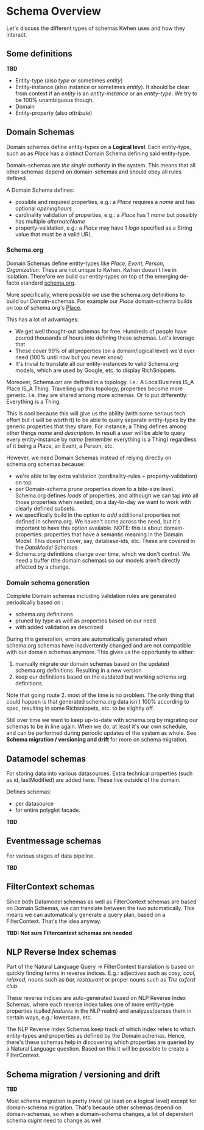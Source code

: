 # Schema Overview

Let's discuss the different types of schemas Kwhen uses and how they interact. 


## Some definitions


**TBD** 

- Entity-type (also *type* or sometimes *entity*)
- Entity-instance (also instance or sometimes *entity*). It should be clear from context if an *entity* is an *entity-instance* or an *entity-type*. We try to be 100% unambiguous though.
- Domain
- Entity-property (also *attribute*)



## Domain Schemas

Domain schemas define entity-types on a **Logical level**. 
Each entity-type, such as as *Place* has a distinct Domain Schema defining said entity-type. 

Domain-schemas are *the single authority* in the system. 
This means that all other schemas depend on domain-schemas and should obey all rules defined.

A Domain Schema defines: 

- possible and required properties, e.g.: a *Place* requires a *name* and has optional *openinghours*
- cardinality validation of properties, e.g.: a *Place* has 1 *name* but possibly has multiple *alternateName*
- property-validation, e.g.: a *Place* may have 1 *logo* specified as a String value that must be a valid URL. 


### Schema.org 

Domain Schemas define entity-types like *Place*, *Event*, *Person*, *Organization*. These are not unique to Kwhen. 
Kwhen doesn't live in isolation. Therefore we build our entity-types on top of the emerging de-facto standard [schema.org](http://www.schema.org). 

More specifically, where possible we use the schema.org definitions to build our Domain-schemas. For example
our *Place* domain-schema builds on top of schema.org's [Place](http://www.schema.org/Place). 

This has a lot of advantages: 

* We get well thought-out schemas for free. Hundreds of people have poured thousands of hours into defining these schemas. Let's leverage that.
* These cover 99% of all properties (on a domain/logical level) we'd ever need (100% until now but you never know)
* It's trivial to translate all our entity-instances to valid Schema.org models, which are used by Google, etc. to display RichSnippets. 

Moreover, Schema.orr are defined in a topology. I.e.: A LocalBusiness IS_A Place IS_A Thing. Travelling up this topology, properties become more generic. I.e. they are shared among more schemas. Or to put differently: Everything is a Thing. 

This is cool because this will give us the ability (with some serious tech effort but it will be worth it) to be able to query separate entity-types by the generic properties that they share. For instance, a Thing defines among other things *name* and *description*. In result a user will be able to query every entity-instance by *name* (remember everything is a Thing) regardless of it being a Place, an Event, a Person, etc. 


However, we need Domain Schemas instead of relying directly on schema.org schemas because: 

* we're able to lay extra validation (cardinality-rules + property-validation) on top
* per Domain-schema prune properties down to a bite-size level. Schema.org defines *loads* of properties, and although we can tap into all those properties when needed, on a day-to-day we want to work with clearly defined subsets. 
* we specifically build in the option to *add* additional properties not defined in schema.org. We haven't come across the need, but it's important to have this option available. NOTE: this is about domain-properties: properties that have a semantic meaning in the Domain Model. This doesn't cover, say, database-ids, etc. These are covered in the *DataModel Schemas* 
* Schema.org definitions change over time, which we don't control. We need a buffer (the domain schemas) so our models aren't directly affected by a change. 


### Domain schema generation

Complete Domain schemas including validation rules are generated periodically based on :

- schema.org definitions
- pruned by type as well as properties based on our need
- with added validation as described

During this generation, errors are automatically generated when schema.org schemas have inadvertently changed and are not compatible with our domain schemas anymore. This gives us the opportunity to either: 

1. manually migrate our domain schemas based on the updated schema.org definitions. Resulting in a new version
2. keep our definitions based on the outdated but working schema.org definitions.  

Note that going route 2. most of the time is no problem. The only thing that could happen is that generated schema.org data isn't 100% according to spec, resulting in some Richsnippets, etc. to be slightly off. 

Still over time we want to keep up-to-date with schema.org by migrating our schemas to be in line again. When we do, at least it's our own schedule, and can be performed during periodic updates of the system as whole. See **Schema migration / versioning and drift** for more on schema migration. 



## Datamodel schemas

For storing data into various datasources. 
Extra technical properties (such as id, lastModified) are added here. These live outside of the domain. 


Defines schemas: 

* per datasource 
* for entire polyglot facade. 

**TBD**


## Eventmessage schemas

For various stages of data pipeline. 

**TBD**



## FilterContext schemas

Since both Datamodel schemas as well as FilterContext schemas are based on Domain Schemas, we can translate between the two automatically. 
This means we can automatically generate a query plan, based on a FilterContext. That's the idea anyway.

**TBD: Not sure Filtercontext schemas are needed**



## NLP Reverse Index schemas

Part of the Natural Language Query -> FilterContext translation is based on quickly finding terms in reverse indices. E.g.: adjectives such as *cosy, cool, relaxed*,  nouns such as *bar, restaurant* or proper nouns such as *The oxford club*. 

These reverse indices are auto-generated based on NLP Reverse Index Schemas, where each reverse index takes one of more entity-type properties (called *features* in the NLP realm) and analyzes/parses them in certain ways, e.g.: lowercase, etc. 

The NLP Reverse Index Schemas keep track of which index refers to which entity-types and properties as defined by the Domain schemas. Hence, there's these schemas help in discovering which properties are queried by a Natural Language question. Based on this it will be possible to create a FilterContext.



## Schema migration / versioning and drift

**TBD**

Most schema migration is pretty trivial (at least on a logical level) except for domain-schema migration.
That's because other schemas depend on domain-schemas, so when a domain-schema changes, a lot of dependent schema *might* need to change as well.
